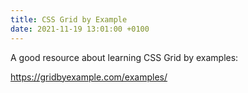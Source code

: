 ```yaml
---
title: CSS Grid by Example
date: 2021-11-19 13:01:00 +0100
---
```




A good resource about learning CSS Grid by examples:

https://gridbyexample.com/examples/